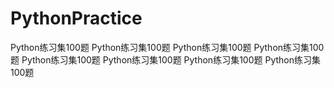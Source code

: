 # PythonPractice

Python练习集100题
Python练习集100题
Python练习集100题
Python练习集100题
Python练习集100题
Python练习集100题
Python练习集100题
Python练习集100题
